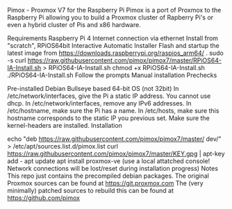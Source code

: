 Pimox - Proxmox V7 for the Raspberry Pi
Pimox is a port of Proxmox to the Raspberry Pi allowing you to build a Proxmox cluster of Rapberry Pi's or even a hybrid cluster of Pis and x86 hardware.

Requirements
Raspberry Pi 4
Internet connection via ethernet
Install from "scratch", RPiOS64bit Interactive Automatic Installer
Flash and startup the latest image from https://downloads.raspberrypi.org/raspios_arm64/ .
sudo -s
curl https://raw.githubusercontent.com/pimox/pimox7/master/RPiOS64-IA-Install.sh > RPiOS64-IA-Install.sh
chmod +x RPiOS64-IA-Install.sh
./RPiOS64-IA-Install.sh
Follow the prompts
Manual installation
Prechecks

Pre-installed Debian Bullseye based 64-bit OS (not 32bit)
In /etc/network/interfaces, give the Pi a static IP address. You cannot use dhcp.
In /etc/network/interfaces, remove any IPv6 addresses.
In /etc/hostname, make sure the Pi has a name.
In /etc/hosts, make sure this hostname corresponds to the static IP you previous set.
Make sure the kernel-headers are installed.
Installation

echo "deb https://raw.githubusercontent.com/pimox/pimox7/master/ dev/" > /etc/apt/sources.list.d/pimox.list
curl https://raw.githubusercontent.com/pimox/pimox7/master/KEY.gpg | apt-key add -
apt update
apt install proxmox-ve (use a local attatched console! Network connections will be lost/reset during installation progress)
Notes
This repo just contains the precompiled debian packages. The original Proxmox sources can be found at https://git.proxmox.com
The (very minimally) patched sources to rebuild this can be found at https://github.com/pimox
